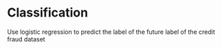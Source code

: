 # Classification
Use logistic regression to predict the label of the future label of the credit fraud dataset

